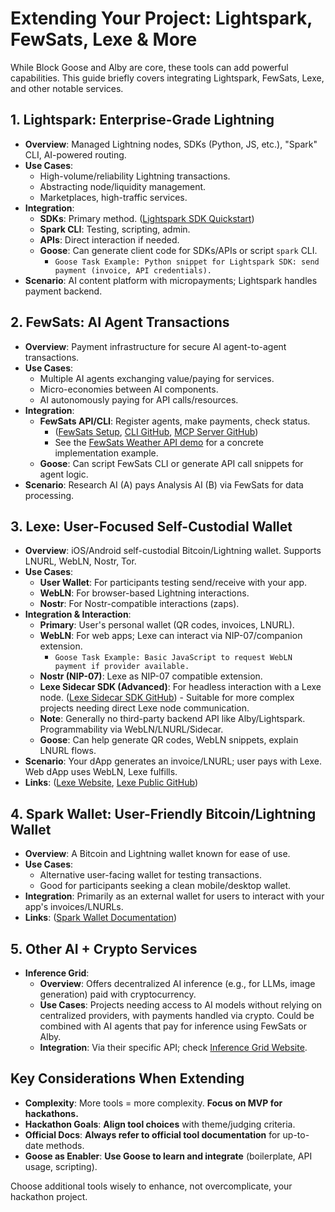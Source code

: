 # Extending Your Project: Lightspark, FewSats, Lexe & More

While Block Goose and Alby are core, these tools can add powerful capabilities. This guide briefly covers integrating Lightspark, FewSats, Lexe, and other notable services.

## 1. Lightspark: Enterprise-Grade Lightning

*   **Overview**: Managed Lightning nodes, SDKs (Python, JS, etc.), "Spark" CLI, AI-powered routing.
*   **Use Cases**:
    *   High-volume/reliability Lightning transactions.
    *   Abstracting node/liquidity management.
    *   Marketplaces, high-traffic services.
*   **Integration**:
    *   **SDKs**: Primary method. ([Lightspark SDK Quickstart](https://docs.lightspark.com/lightspark-sdk/quickstart))
    *   **Spark CLI**: Testing, scripting, admin.
    *   **APIs**: Direct interaction if needed.
    *   **Goose**: Can generate client code for SDKs/APIs or script `spark` CLI.
        *   `Goose Task Example: Python snippet for Lightspark SDK: send payment (invoice, API credentials).`
*   **Scenario**: AI content platform with micropayments; Lightspark handles payment backend.

## 2. FewSats: AI Agent Transactions

*   **Overview**: Payment infrastructure for secure AI agent-to-agent transactions.
*   **Use Cases**:
    *   Multiple AI agents exchanging value/paying for services.
    *   Micro-economies between AI components.
    *   AI autonomously paying for API calls/resources.
*   **Integration**:
    *   **FewSats API/CLI**: Register agents, make payments, check status.
        *   ([FewSats Setup](./Setup-Guides/FewSats-Setup.md), [CLI GitHub](https://github.com/Fewsats/fewsatscli), [MCP Server GitHub](https://github.com/Fewsats/fewsats-mcp))
        *   See the [FewSats Weather API demo](https://github.com/Fewsats/weather-api) for a concrete implementation example.
    *   **Goose**: Can script FewSats CLI or generate API call snippets for agent logic.
*   **Scenario**: Research AI (A) pays Analysis AI (B) via FewSats for data processing.

## 3. Lexe: User-Focused Self-Custodial Wallet

*   **Overview**: iOS/Android self-custodial Bitcoin/Lightning wallet. Supports LNURL, WebLN, Nostr, Tor.
*   **Use Cases**:
    *   **User Wallet**: For participants testing send/receive with your app.
    *   **WebLN**: For browser-based Lightning interactions.
    *   **Nostr**: For Nostr-compatible interactions (zaps).
*   **Integration & Interaction**:
    *   **Primary**: User's personal wallet (QR codes, invoices, LNURL).
    *   **WebLN**: For web apps; Lexe can interact via NIP-07/companion extension.
        *   `Goose Task Example: Basic JavaScript to request WebLN payment if provider available.`
    *   **Nostr (NIP-07)**: Lexe as NIP-07 compatible extension.
    *   **Lexe Sidecar SDK (Advanced)**: For headless interaction with a Lexe node. ([Lexe Sidecar SDK GitHub](https://github.com/lexe-app/lexe-sidecar-sdk/)) - Suitable for more complex projects needing direct Lexe node communication.
    *   **Note**: Generally no third-party backend API like Alby/Lightspark. Programmability via WebLN/LNURL/Sidecar.
    *   **Goose**: Can help generate QR codes, WebLN snippets, explain LNURL flows.
*   **Scenario**: Your dApp generates an invoice/LNURL; user pays with Lexe. Web dApp uses WebLN, Lexe fulfills.
*   **Links**: ([Lexe Website](https://lexe.app/), [Lexe Public GitHub](https://github.com/lexe-app/lexe-public))

## 4. Spark Wallet: User-Friendly Bitcoin/Lightning Wallet

*   **Overview**: A Bitcoin and Lightning wallet known for ease of use.
*   **Use Cases**:
    *   Alternative user-facing wallet for testing transactions.
    *   Good for participants seeking a clean mobile/desktop wallet.
*   **Integration**: Primarily as an external wallet for users to interact with your app's invoices/LNURLs.
*   **Links**: ([Spark Wallet Documentation](https://docs.spark.money/wallet/introduction))

## 5. Other AI + Crypto Services

*   **Inference Grid**:
    *   **Overview**: Offers decentralized AI inference (e.g., for LLMs, image generation) paid with cryptocurrency.
    *   **Use Cases**: Projects needing access to AI models without relying on centralized providers, with payments handled via crypto. Could be combined with AI agents that pay for inference using FewSats or Alby.
    *   **Integration**: Via their specific API; check [Inference Grid Website](https://www.inferencegrid.ai/).

## Key Considerations When Extending

*   **Complexity**: More tools = more complexity. **Focus on MVP for hackathons.**
*   **Hackathon Goals**: **Align tool choices** with theme/judging criteria.
*   **Official Docs**: **Always refer to official tool documentation** for up-to-date methods.
*   **Goose as Enabler**: **Use Goose to learn and integrate** (boilerplate, API usage, scripting).

Choose additional tools wisely to enhance, not overcomplicate, your hackathon project.
